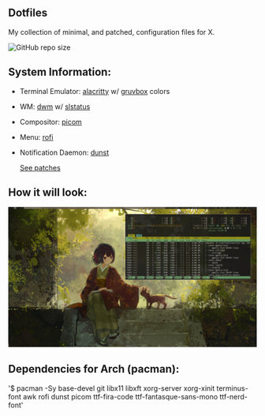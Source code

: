 ## Dotfiles 

My collection of minimal, and patched, configuration files for X.

![GitHub repo size](https://img.shields.io/github/repo-size/fleshguard/dotfiles?style=for-the-badge&label=Size%3A&labelColor=%23020202&color=%23b2b2b2)
## System Information:
* Terminal Emulator: [alacritty](https://alacritty.org/) w/ [gruvbox](https://github.com/morhetz/gruvbox) colors
* WM: [dwm](https://dwm.suckless.org/) w/ [slstatus](https://tools.suckless.org/slstatus/)
* Compositor: [picom](https://github.com/yshui/picom)
* Menu: [rofi](https://github.com/davatorium/rofi)
* Notification Daemon: [dunst](https://wiki.archlinux.org/title/Dunst)
  
  [See patches](/Github/patches.md)
## How it will look:
![Screenshot](/Github/screenshot.png)
## Dependencies for Arch (pacman):
'$ pacman -Sy base-devel git libx11 libxft xorg-server xorg-xinit terminus-font awk rofi dunst picom ttf-fira-code ttf-fantasque-sans-mono ttf-nerd-font'


